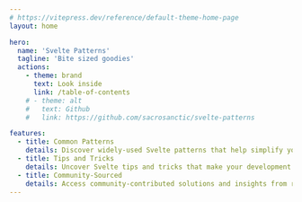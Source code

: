 ```yaml
---
# https://vitepress.dev/reference/default-theme-home-page
layout: home

hero:
  name: 'Svelte Patterns'
  tagline: 'Bite sized goodies'
  actions:
    - theme: brand
      text: Look inside
      link: /table-of-contents
    # - theme: alt
    #   text: Github
    #   link: https://github.com/sacrosanctic/svelte-patterns

features:
  - title: Common Patterns
    details: Discover widely-used Svelte patterns that help simplify your codebase and improve maintainability
  - title: Tips and Tricks
    details: Uncover Svelte tips and tricks that make your development process smoother.
  - title: Community-Sourced
    details: Access community-contributed solutions and insights from real-world use cases.
---
```

